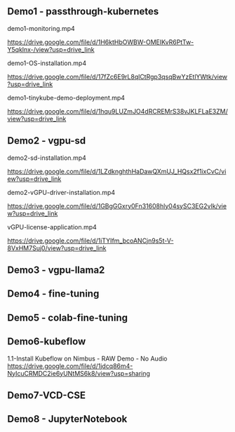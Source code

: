 ## Demo1 - passthrough-kubernetes

demo1-monitoring.mp4

https://drive.google.com/file/d/1H6ktHbOWBW-OMEIKvR6PtTw-Y5qklnx-/view?usp=drive_link



demo1-OS-installation.mp4

https://drive.google.com/file/d/17fZc6E9rL8qlCtRgp3qsqBwYzEtlYWtk/view?usp=drive_link



demo1-tinykube-demo-deployment.mp4

https://drive.google.com/file/d/1hqu9LUZmJO4dRCREMrS38vJKLFLaE3ZM/view?usp=drive_link



## Demo2 - vgpu-sd

demo2-sd-installation.mp4

https://drive.google.com/file/d/1LZdknghthHaDawQXmUJ_HQsx2f1ixCvC/view?usp=drive_link



demo2-vGPU-driver-installation.mp4

https://drive.google.com/file/d/1GBgGGxry0Fn31608hly04sySC3EG2vIk/view?usp=drive_link



vGPU-license-application.mp4

https://drive.google.com/file/d/1iTYIfm_bcoANCjn9s5t-V-8VxHM7Suj0/view?usp=drive_link



## Demo3 - vgpu-llama2





## Demo4 - fine-tuning





## Demo5 - colab-fine-tuning









## Demo6-kubeflow

1.1-Install Kubeflow on Nimbus - RAW Demo - No Audio
https://drive.google.com/file/d/1jdcq86m4-NyIcuCRMDC2ie6yUNtMS6k8/view?usp=sharing





## Demo7-VCD-CSE





## Demo8 - JupyterNotebook



